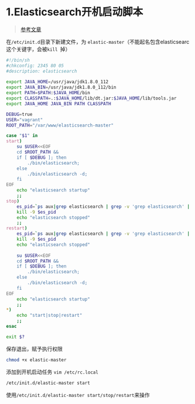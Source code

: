 # 1.Elasticsearch开机启动脚本
> [参考文章](https://www.jianshu.com/p/06794b2a7588)

在`/etc/init.d`目录下新建文件，为 `elastic-master`（不能起名包含elasticsearc 这个关键字，会被`kill `掉）
```sh
#!/bin/sh
#chkconfig: 2345 80 05
#description: elasticsearch
 
export JAVA_HOME=/usr/java/jdk1.8.0_112
export JAVA_BIN=/usr/java/jdk1.8.0_112/bin
export PATH=$PATH:$JAVA_HOME/bin
export CLASSPATH=.:$JAVA_HOME/lib/dt.jar:$JAVA_HOME/lib/tools.jar
export JAVA_HOME JAVA_BIN PATH CLASSPATH

DEBUG=true
USER="vagrant"
ROOT_PATH="/var/www/elasticsearch-master"

case "$1" in
start)
    su $USER<<EOF
    cd $ROOT_PATH &&
    if [ $DEBUG ]; then 
        ./bin/elasticsearch;
    else 
        ./bin/elasticsearch -d;
    fi
EOF
    echo "elasticsearch startup"
    ;;  
stop)
    es_pid=`ps aux|grep elasticsearch | grep -v 'grep elasticsearch' | awk '{print $2}'`
    kill -9 $es_pid
    echo "elasticsearch stopped"
    ;;  
restart)
    es_pid=`ps aux|grep elasticsearch | grep -v 'grep elasticsearch' | awk '{print $2}'`
    kill -9 $es_pid
    echo "elasticsearch stopped"
    
    su $USER<<EOF
    cd $ROOT_PATH &&
    if [ $DEBUG ]; then 
        ./bin/elasticsearch;
    else 
        ./bin/elasticsearch -d;
    fi
EOF
    echo "elasticsearch startup"
    ;;  
*)
    echo "start|stop|restart"
    ;;  
esac

exit $?
```
保存退出，赋予执行权限
```bash
chmod +x elastic-master
```
添加到开机启动任务 `vim /etc/rc.local`
```bash
/etc/init.d/elastic-master start
```
使用`/etc/init.d/elastic-master start/stop/restart`来操作

